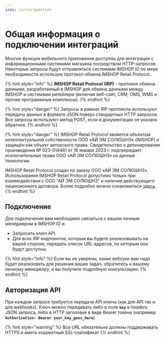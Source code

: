 ```yaml
---
icon: circle-question
---
```


# Общая информация о подключении интеграций

Многие функции мобильного приложения доступны для интеграции с информационными системами магазина посредством HTTP-запросов. Некоторые запросы будут отправляться системами IMSHOP.IO по мере необходимости использую протокол обмена IMSHOP Retail Protocol.

{% hint style="info" %}
**IMSHOP Retail Protocol** **(IRP)** - протокол обмена данными, разработанный в IMSHOP для обмена данными между IMSHOP и системами ритейлера (включая веб-сайт, CRM, OMS, WMS и прочие программные комплексы).
{% endhint %}

{% hint style="danger" %}
Запросы в рамках IRP протокола используют передачу данных в формате JSON поверх стандартных HTTP запросов. Все запросы используют метод POST, если в документации не указано обратное.
{% endhint %}

{% hint style="danger" %}
IMSHOP Retail Protocol является объектом интеллектуальной собственности ООО «АЙ ЭМ СОЛЮШНЗ» (IMSHOP) и защищён как объект авторского права. Свидетельство о депонировании произведения № 023-014461 от 16 января 2023 г. подтверждает исключительные права ООО «АЙ ЭМ СОЛЮШНЗ» на данные технологии.

IMSHOP Retail Protocol создан по заказу ООО «АЙ ЭМ СОЛЮШНЗ». Использование IMSHOP Retail Protocol допустимо только при взаимодействии с ООО "АЙ ЭМ СОЛЮШНЗ" и наличии действующего лицензионного договора. Более подробно можно ознакомиться [здесь](../api-license.md).
{% endhint %}

## Подключение

Для подключения вам необходимо связаться с вашим личным менеджером в IMSHOP.IO и:

* Запросить ключ API.
* Для всех IRP ендпоинтов, которые вы будете реализовывать на вашей стороне, передать список URL-адресов, по которым они будут доступны.

{% hint style="info" %}
Если вы не уверены, какие вебхуки вам надо будет реализовать для решения ваших задач, обратитесь к вашему личному менеджеру, и вы получите подробную консультацию.
{% endhint %}

## Авторизация API

При каждом запросе требуется передача API ключа (как для API так и для webhooks). Ключ можно передавать либо в поле **`key`** в  headers JSON  запроса, либо в HTTP заголовке в виде Bearer токена (например **`Authorization: Bearer your_key_goes_here`**)

{% hint style="warning" %}
Все URL обязательно должны поддерживать HTTPS и иметь корректный SSL-сертификат
{% endhint %}

